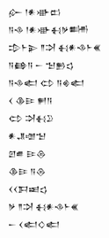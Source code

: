 <div class='block'>
<div class='line'>𒅎 𒁹𒀭𒀝𒆗</div>
<div class='line'>𒀀𒈾 𒁹𒀭𒀝𒈬𒃻𒌦</div>
<div class='line'>𒄠𒈨𒉌 𒈫𒋫 𒈬𒀭𒈾𒈨𒌍</div>
<div class='line'>𒀀𒂵𒀀 𒀸 𒈠𒁖𒌓</div>
<div class='line'>𒀀𒈾𒅗 𒌌 𒀀𒄯𒅗</div>
<div class='line'>𒌋 𒆠𒄿 𒂍𒀀</div>
<div class='line'>𒌌 𒋫𒈬𒊒</div>
<div class='line'>𒀭𒂗𒌝𒈠</div>
<div class='line'>𒇻𒌑 𒄿𒁲</div>
<div class='line'>𒆠𒄿 𒀀𒁲</div>
<div class='line'>𒌋𒌋𒁕𒀜𒌓</div>
<div class='line'>𒃻 𒈫𒋫 𒈬𒀭𒈾𒈨𒌍</div>
<div class='line'>𒀸 𒌋𒅗𒄭𒅗</div>
</div>